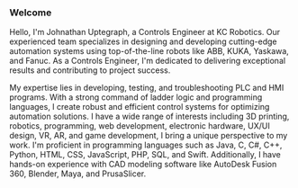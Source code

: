 ### Welcome 

Hello, I'm Johnathan Uptegraph, a Controls Engineer at KC Robotics. Our experienced team specializes in designing and developing cutting-edge automation systems using top-of-the-line robots like ABB, KUKA, Yaskawa, and Fanuc. As a Controls Engineer, I'm dedicated to delivering exceptional results and contributing to project success.

My expertise lies in developing, testing, and troubleshooting PLC and HMI programs. With a strong command of ladder logic and programming languages, I create robust and efficient control systems for optimizing automation solutions. I have a wide range of interests including 3D printing, robotics, programming, web development, electronic hardware, UX/UI design, VR, AR, and game development, I bring a unique perspective to my work. I'm proficient in programming languages such as Java, C, C#, C++, Python, HTML, CSS, JavaScript, PHP, SQL, and Swift. Additionally, I have hands-on experience with CAD modeling software like AutoDesk Fusion 360, Blender, Maya, and PrusaSlicer.

